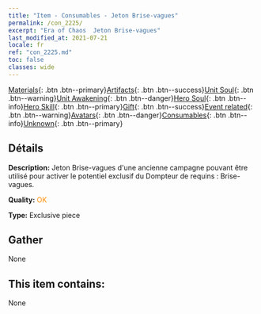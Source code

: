 ```yaml
---
title: "Item - Consumables - Jeton Brise-vagues"
permalink: /con_2225/
excerpt: "Era of Chaos  Jeton Brise-vagues"
last_modified_at: 2021-07-21
locale: fr
ref: "con_2225.md"
toc: false
classes: wide
---
```

 [Materials](/ItemsFR/){: .btn .btn--primary}[Artifacts](/ItemsFR/Artifacts/){: .btn .btn--success}[Unit Soul](/ItemsFR/UnitSoul/){: .btn .btn--warning}[Unit Awakening](/ItemsFR/UnitAwakening/){: .btn .btn--danger}[Hero Soul](/ItemsFR/HeroSoul/){: .btn .btn--info}[Hero Skill](/ItemsFR/HeroSkill/){: .btn .btn--primary}[Gift](/ItemsFR/Gift/){: .btn .btn--success}[Event related](/ItemsFR/Events/){: .btn .btn--warning}[Avatars](/ItemsFR/Avatars/){: .btn .btn--danger}[Consumables](/ItemsFR/Consumables/){: .btn .btn--info}[Unknown](/ItemsFR/Unknown/){: .btn .btn--primary}

## Détails
 **Description:** Jeton Brise-vagues d'une ancienne campagne pouvant être utilisé pour activer le potentiel exclusif du Dompteur de requins : Brise-vagues.

 **Quality:** <span style="color: #FF8C00">OK</span>

 **Type:** Exclusive piece

## Gather

  None

## This item contains:

  None

